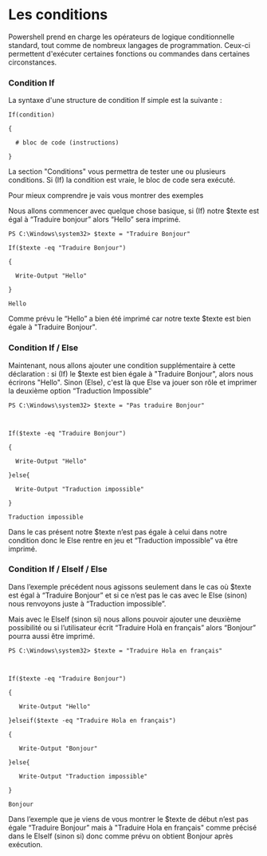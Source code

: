 # Les conditions 

 

Powershell prend en charge les opérateurs de logique conditionnelle standard, tout comme de nombreux langages de programmation. Ceux-ci permettent d'exécuter certaines fonctions ou commandes dans certaines circonstances. 

### Condition If 

 

La syntaxe d'une structure de condition If simple est la suivante : 

```
If(condition)  

{  

  # bloc de code (instructions) 

} 
```

La section "Conditions" vous permettra de tester une ou plusieurs conditions. Si (If) la condition est vraie, le bloc de code sera exécuté. 

 

Pour mieux comprendre je vais vous montrer des exemples 

Nous allons commencer avec quelque chose basique, si (If) notre $texte est égal à “Traduire bonjour” alors “Hello” sera imprimé. 

```
PS C:\Windows\system32> $texte = "Traduire Bonjour" 

If($texte -eq "Traduire Bonjour")  

{  

  Write-Output "Hello" 

} 

Hello 
```

Comme prévu le “Hello” a bien été imprimé car notre texte $texte est bien égale à "Traduire Bonjour". 

 

### Condition If / Else 

Maintenant, nous allons ajouter une condition supplémentaire à cette déclaration : si (If) le $texte est bien égale à "Traduire Bonjour", alors nous écrirons "Hello". Sinon (Else), c'est là que Else va jouer son rôle et imprimer la deuxième option “Traduction Impossible” 

```
PS C:\Windows\system32> $texte = "Pas traduire Bonjour" 

  

If($texte -eq "Traduire Bonjour")  

{  

  Write-Output "Hello" 

}else{ 

  Write-Output "Traduction impossible" 

} 

Traduction impossible
```

 

Dans le cas présent notre $texte n’est pas égale à celui dans notre condition donc le Else rentre en jeu et “Traduction impossible” va être imprimé. 

### Condition If / ElseIf / Else 

Dans l’exemple précédent nous agissons seulement dans le cas où $texte est égal à “Traduire Bonjour” et si ce n’est pas le cas avec le Else (sinon) nous renvoyons juste à “Traduction impossible”. 

Mais avec le ElseIf (sinon si) nous allons pouvoir ajouter une deuxième possibilité ou si l’utilisateur écrit “Traduire Holà en français” alors “Bonjour” pourra aussi être imprimé. 

```
PS C:\Windows\system32> $texte = "Traduire Hola en français" 

 

If($texte -eq "Traduire Bonjour") 

{ 

   Write-Output "Hello" 

}elseif($texte -eq "Traduire Hola en français") 

{ 

   Write-Output "Bonjour" 

}else{ 

   Write-Output "Traduction impossible" 

} 

Bonjour 
```

Dans l’exemple que je viens de vous montrer le $texte de début n’est pas égale “Traduire Bonjour” mais à "Traduire Hola en français" comme précisé dans le ElseIf (sinon si) donc comme prévu on obtient Bonjour après exécution. 
